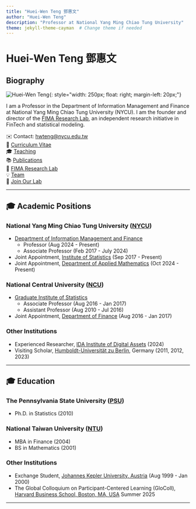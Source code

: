 ```yaml
---
title: "Huei-Wen Teng 鄧惠文"
author: "Huei-Wen Teng"
description: "Professor at National Yang Ming Chiao Tung University"
theme: jekyll-theme-cayman  # Change theme if needed
---
```


# Huei-Wen Teng 鄧惠文

## Biography
![Huei-Wen Teng](https://i.imgur.com/K3qUn90.jpg){: style="width: 250px; float: right; margin-left: 20px;"}

I am a Professor in the Department of Information Management and Finance at National Yang Ming Chiao Tung University (NYCU). I am the founder and director of the [FIMA Research Lab](https://venteng.github.io/FIMA_Research_Lab.html), an independent research initiative in FinTech and statistical modeling.

✉️ Contact: hwteng@nycu.edu.tw<br>
📄 [Curriculum Vitae](https://drive.google.com/file/d/1jiX6srR1sRtwqQJYLYhSiajoYhJhTn2p/view?usp=share_link)<br>
🎓 [Teaching](https://venteng.github.io/Teaching/README.html)<br>
📚 [Publications](https://venteng.github.io/Publication.html)<br>
🌟 [FIMA Research Lab](https://venteng.github.io/FIMA_Research_Lab.html)<br>
💡 [Team](https://venteng.github.io/LAB_Recruitment/Students.html)<br>
🚀 [Join Our Lab](https://venteng.github.io/LAB_Recruitment/README.html)<br>

<!-- -->
<!--🔗 [More about me](https://venteng.github.io/bio.html)  -->
<!-- 📚 Google Scholar: [HDPf0-IAAAAJ](https://scholar.google.com/citations?user=HDPf0-IAAAAJ&hl=en)  -->
<!--📄 SSRN: [378952](https://papers.ssrn.com/sol3/cf_dev/AbsByAuth.cfm?per_id=3789459)  -->

---

## 🎓 Academic Positions

### National Yang Ming Chiao Tung University ([NYCU](https://www.nycu.edu.tw/))
- [Department of Information Management and Finance](https://imf.nctu.edu.tw/)
  - Professor (Aug 2024 - Present)
  - Associate Professor (Feb 2017 - July 2024)
- Joint Appointment, [Institute of Statistics](https://stat.nycu.edu.tw/) (Sep 2017 - Present)
- Joint Appointment, [Department of Applied Mathematics](https://www.math.nycu.edu.tw/)  (Oct 2024 - Present)


### National Central University ([NCU](https://www.ncu.edu.tw/))
- [Graduate Institute of Statistics](http://www.stat.ncu.edu.tw/) 
  - Associate Professor (Aug 2016 - Jan 2017)
  - Assistant Professor (Aug 2010 - Jul 2016)
- Joint Appointment, [Department of Finance](https://fm.mgt.ncu.edu.tw/zh-TW) (Aug 2016 - Jan 2017)

### Other Institutions
- Experienced Researcher, [IDA Institute of Digital Assets](https://ida.ase.ro) (2024)
- Visiting Scholar, [Humboldt-Universität zu Berlin](https://www.hu-berlin.de/en), Germany (2011, 2012, 2023)

---

## 🎓 Education

### The Pennsylvania State University ([PSU](https://www.psu.edu/))

- Ph.D. in Statistics (2010)  

### National Taiwan University ([NTU](https://www.ntu.edu.tw/))
- MBA in Finance (2004)  
- BS in Mathematics (2001)

### Other Institutions

- Exchange Student, [Johannes Kepler University, Austria](https://www.jku.at) (Aug 1999 - Jan 2000)
- The Global Colloquium on Participant-Centered Learning (GloColl), [Harvard Business School, Boston, MA, USA](https://www.exed.hbs.edu) Summer 2025


<!--🌏 [Map, Food, Smiles](https://venteng.github.io/MFS.html)

💡 [Thoughts & Insights](https://venteng.github.io/thoughts/README.html)  

## 📚 Additional Resources


-->



---
